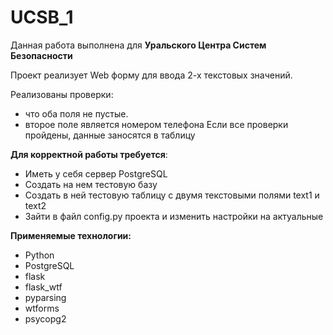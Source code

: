 # UCSB_1
Данная работа выполнена для **Уральского Центра Систем Безопасности**

Проект реализует Web форму для ввода 2-х текстовых значений.

Реализованы проверки:
* что оба поля не пустые.
* второе поле является номером телефона
Если все проверки пройдены, данные заносятся в таблицу

**Для корректной работы требуется**:
* Иметь у себя сервер PostgreSQL
* Создать на нем тестовую базу
* Создать в ней тестовую таблицу с двумя текстовыми полями text1 и text2
* Зайти в файл config.py проекта и изменить настройки на актуальные

**Применяемые технологии:**
* Python
* PostgreSQL
* flask
* flask_wtf
* pyparsing
* wtforms
* psycopg2
